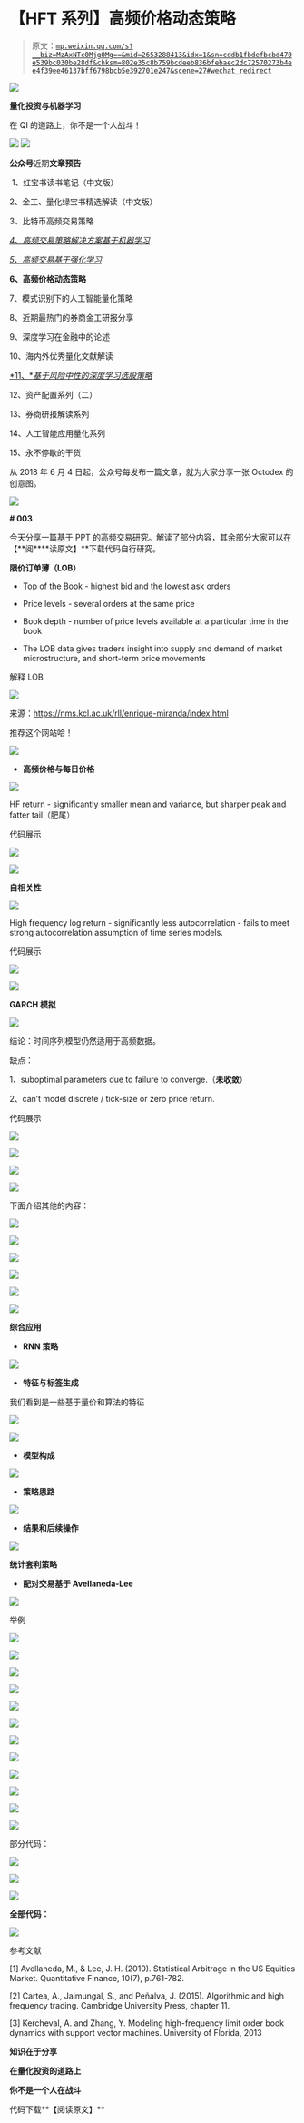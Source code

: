 # 【HFT 系列】高频价格动态策略

> 原文：[`mp.weixin.qq.com/s?__biz=MzAxNTc0Mjg0Mg==&mid=2653288413&idx=1&sn=cddb1fbdefbcbd470e539bc030be28df&chksm=802e35c8b759bcdeeb836bfebaec2dc72570273b4ee4f39ee46137bff6798bcb5e392701e247&scene=27#wechat_redirect`](http://mp.weixin.qq.com/s?__biz=MzAxNTc0Mjg0Mg==&mid=2653288413&idx=1&sn=cddb1fbdefbcbd470e539bc030be28df&chksm=802e35c8b759bcdeeb836bfebaec2dc72570273b4ee4f39ee46137bff6798bcb5e392701e247&scene=27#wechat_redirect)

![](img/4d23e291c048375e72046f282859ab70.png)

**量化投资与机器学习**

在 QI 的道路上，你不是一个人战斗！

![](img/a8465e65bf54c375c9f3fba202bb9d86.png) ![](img/81e631ba8878cc68c49795c6cc952f25.png)

**公众号**近期**文章预告**

 1、红宝书读书笔记（中文版）

2、金工、量化绿宝书精选解读（中文版）

3、比特币高频交易策略

[*4、高频交易策略解决方案基于机器学习*](https://mp.weixin.qq.com/s?__biz=MzAxNTc0Mjg0Mg==&mid=2653288278&idx=1&sn=73c6749fa89384391031c78a55768681&chksm=802e3543b759bc55fdaa974ac1d5a3c7a0a6ea11a272030dcb989978a96db6f2be8e5a0902cc&scene=21#wechat_redirect)

[*5、高频交易基于强化学习*](https://mp.weixin.qq.com/s?__biz=MzAxNTc0Mjg0Mg==&mid=2653288292&idx=1&sn=322bcd5400b339616e480775cce98bdf&chksm=802e3571b759bc6739d7fe48366a02f59f9e58a07360ac089b1e17b6350c4fd0ef4b8d735a7d&scene=21#wechat_redirect)

**6、高频价格动态策略**

7、模式识别下的人工智能量化策略

8、近期最热门的券商金工研报分享

9、深度学习在金融中的论述

10、海内外优秀量化文献解读

[*11、**基于风险中性的深度学习选股策略*](https://mp.weixin.qq.com/s?__biz=MzAxNTc0Mjg0Mg==&mid=2653288319&idx=1&sn=e2be2ffda6b8c63f46a966790e8147ad&chksm=802e356ab759bc7c9a607ffb2145a020b454b2a97dac956684d484d5ed8bba5b09770d049dab&scene=21#wechat_redirect)

12、资产配置系列（二）

13、券商研报解读系列

14、人工智能应用量化系列

15、永不停歇的干货

从 2018 年 6 月 4 日起，公众号每发布一篇文章，就为大家分享一张 Octodex 的创意图。

![](img/c121978897c4c696fb6c189cf674695a.png)

**# 003**

今天分享一篇基于 PPT 的高频交易研究。解读了部分内容，其余部分大家可以在【**阅****读原文】**下载代码自行研究。

**限价订单薄（LOB）**

*   Top of the Book - highest bid and the lowest ask orders

*   Price levels - several orders at the same price

*   Book depth - number of price levels available at a particular time in the book

*   The LOB data gives traders insight into supply and demand of market microstructure, and short-term price movements

解释 LOB

![](img/15ff778f45c1472ea05db93633073f35.png)

来源：https://nms.kcl.ac.uk/rll/enrique-miranda/index.html

推荐这个网站哈！

![](img/13ab3ba053acca6264563ab92732423c.png)

*   **高频价格与每日价格**

![](img/d8273a86c8c551292db55509ba8ed4dc.png)

HF return - significantly smaller mean and variance, but sharper peak and fatter tail（肥尾）

代码展示

![](img/812ca4ba76d4565f4e27c7774fe3911e.png)

![](img/25c144d80f03f72050436fe4ab39c013.png)

**自相关性**

![](img/a7e97e51fe1ce4306a88116a579b2e8c.png)

High frequency log return - significantly less autocorrelation - fails to meet strong autocorrelation assumption of time series models.

代码展示

![](img/6b740ffabb10a984046fbfc44f5167db.png)

![](img/0871ceca95727fdb3b3a5209e547c72f.png)

**GARCH 模拟**

![](img/dfaa24ee6e10351f657f56c9670d63f8.png)

结论：时间序列模型仍然适用于高频数据。 

缺点：

1、suboptimal parameters due to failure to converge.（**未收敛**） 

2、can’t model discrete / tick-size or zero price return.

代码展示

![](img/96f95db51b41da19ad7062474996cf55.png)

![](img/e36ca25175bb235fdd22c9432add00ae.png)

![](img/fc237c404aa59d60ca7f6e2047539c5c.png)

![](img/a6f687b5f578fb823676fea625acdcf0.png)

下面介绍其他的内容：

![](img/e870c7289bf36766bfcb3932efe52f90.png)

![](img/e83286850ef7dfa4775e14459d23ff96.png)

![](img/3c5dfab0ba100a3c93606c9e7b7ec60e.png)

![](img/b11b67400cf71948219fcded8d35a429.png)

![](img/2dfdfcc358d81844721de3757e2cdb32.png)

![](img/1d70d5d859f7bfc84cd051383bbe9cd9.png)

**综合应用**

*   **RNN 策略**

![](img/c1d30652d5ab8a1c94c35797d50c2d37.png)

*   **特征与标签生成**

我们看到是一些基于量价和算法的特征

![](img/6167732eb01f4aacb07132d2a5ec6460.png)

![](img/c8a0dcaa923811d37d9bff3ec4b1fb69.png)

*   **模型构成**

![](img/90aa6d0a4bb0629d7873f19e884e8dda.png)

*   **策略思路**

![](img/b5848a9303849310f554a38df4dd22a4.png)

*   **结果和后续操作**

![](img/cdacd2a6407118f274d3e116ecaf0035.png)

**统计套利策略**

*   **配对交易基于 Avellaneda-Lee**

![](img/a37c4b8aa9c0026d7f092bfee21ba942.png)

举例

![](img/86e89f666dcb2f50c8938bef40c17be9.png)

![](img/96a20dd75de5fbc257ffb46af2833892.png)

![](img/dfb5c6b66e1dcb21493c6cd3bc96c466.png)

![](img/423cc8f5d24492ffc8bc7918f1987801.png)

![](img/d17ed03c979cdc5471d7510247f00cb8.png)

![](img/e761e87c1e2c26953c2c00c2709e0616.png)

![](img/a7d938c73d3f6cceeb34f73ed8d6ec1a.png)

![](img/33b5711568b6e5edfa81fe3b9b9d3e93.png)

![](img/73a12b86c17f404cca38d0434b0d3d33.png)

![](img/f763ab893d1da5935aa52570aec13c02.png)

![](img/b98e7d211896b68df4fe0e62e7228792.png)

![](img/8694e39aae6cc7e33d7adc0b39055940.png)

部分代码：

![](img/336989b3202d2e858f66a1e800ce2538.png)

![](img/5c458b1d0d72125f107482a6bd4b75f3.png)

![](img/52fffdfa258973ae409fe0fbca5fb2af.png)

**全部代码：**

![](img/91b670ba68025aeba4e91c8e9c5de5c5.png)

参考文献

[1] Avellaneda, M., & Lee, J. H. (2010). Statistical Arbitrage in the US Equities Market. Quantitative Finance, 10(7), p.761-782.

[2] Cartea, A., Jaimungal, S., and Peñalva, J. (2015). Algorithmic and high frequency trading. Cambridge University Press, chapter 11.

[3] Kercheval, A. and Zhang, Y. Modeling high-frequency limit order book dynamics with support vector machines. University of Florida, 2013

**知识在于分享**

**在量化投资的道路上**

**你不是一个人在战斗**

代码下载**【阅读原文】**